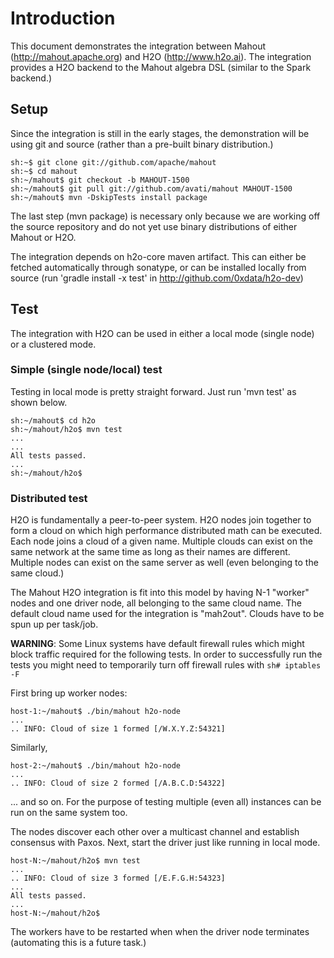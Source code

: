 # Introduction

This document demonstrates the integration between Mahout (http://mahout.apache.org) and H2O (http://www.h2o.ai). The integration provides a H2O backend to the Mahout algebra DSL (similar to the Spark backend.)

## Setup

Since the integration is still in the early stages, the demonstration will be using git and source (rather than a pre-built binary distribution.)

    sh:~$ git clone git://github.com/apache/mahout
    sh:~$ cd mahout
    sh:~/mahout$ git checkout -b MAHOUT-1500
    sh:~/mahout$ git pull git://github.com/avati/mahout MAHOUT-1500
    sh:~/mahout$ mvn -DskipTests install package

The last step (mvn package) is necessary only because we are working off the source repository and do not yet use binary distributions of either Mahout or H2O.

The integration depends on h2o-core maven artifact. This can either be fetched automatically through sonatype, or can be installed locally from source (run 'gradle install -x test' in http://github.com/0xdata/h2o-dev)

## Test

The integration with H2O can be used in either a local mode (single node) or a clustered mode.

### Simple (single node/local) test

Testing in local mode is pretty straight forward. Just run 'mvn test' as shown below.

    sh:~/mahout$ cd h2o
    sh:~/mahout/h2o$ mvn test
    ...
    ...
    All tests passed.
    ...
    sh:~/mahout/h2o$

### Distributed test

H2O is fundamentally a peer-to-peer system. H2O nodes join together to form a cloud on which high performance distributed math can be executed. Each node joins a cloud of a given name. Multiple clouds can exist on the same network at the same time as long as their names are different. Multiple nodes can exist on the same server as well (even belonging to the same cloud.)

The Mahout H2O integration is fit into this model by having N-1 "worker" nodes and one driver node, all belonging to the same cloud name. The default cloud name used for the integration is "mah2out". Clouds have to be spun up per task/job.

**WARNING**: Some Linux systems have default firewall rules which might block traffic required for the following tests. In order to successfully run the tests you might need to temporarily turn off firewall rules with `sh# iptables -F`

First bring up worker nodes:

    host-1:~/mahout$ ./bin/mahout h2o-node
    ...
    .. INFO: Cloud of size 1 formed [/W.X.Y.Z:54321]

Similarly,

    host-2:~/mahout$ ./bin/mahout h2o-node
    ...
    .. INFO: Cloud of size 2 formed [/A.B.C.D:54322]

... and so on. For the purpose of testing multiple (even all) instances can be run on the same system too.

The nodes discover each other over a multicast channel and establish consensus with Paxos. Next, start the driver just like running in local mode.

    host-N:~/mahout/h2o$ mvn test
    ...
    .. INFO: Cloud of size 3 formed [/E.F.G.H:54323]
    ...
    All tests passed.
    ...
    host-N:~/mahout/h2o$

The workers have to be restarted when when the driver node terminates (automating this is a future task.)